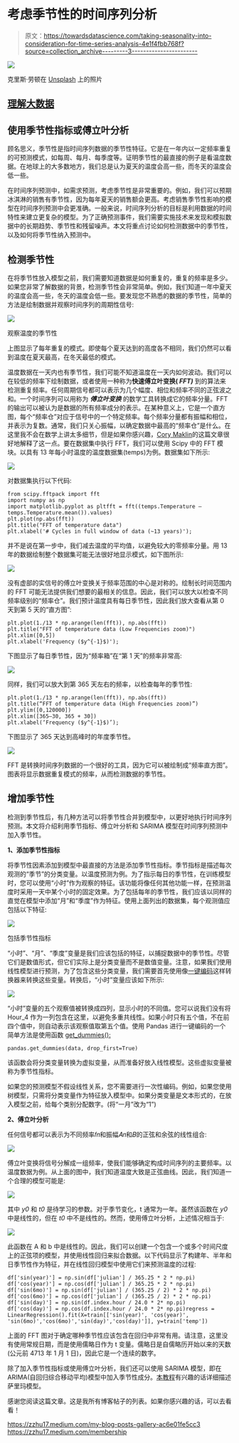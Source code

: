 # 考虑季节性的时间序列分析

> 原文：<https://towardsdatascience.com/taking-seasonality-into-consideration-for-time-series-analysis-4e1f4fbb768f?source=collection_archive---------3----------------------->

![](img/725e588529ef5beb79264a7c096acb53.png)

克里斯·劳顿在 [Unsplash](/s/photos/season?utm_source=unsplash&utm_medium=referral&utm_content=creditCopyText) 上的照片

## [理解大数据](https://towardsdatascience.com/tagged/making-sense-of-big-data)

## 使用季节性指标或傅立叶分析

顾名思义，季节性是指时间序列数据的季节性特征。它是在一年内以一定频率重复的可预测模式，如每周、每月、每季度等。证明季节性的最直接的例子是看温度数据。在地球上的大多数地方，我们总是认为夏天的温度会高一些，而冬天的温度会低一些。

在时间序列预测中，如需求预测，考虑季节性是非常重要的。例如，我们可以预期冰淇淋的销售有季节性，因为每年夏天的销售额会更高。考虑销售季节性影响的模型在时间序列预测中会更准确。一般来说，时间序列分析的目标是利用数据的时间特性来建立更复杂的模型。为了正确预测事件，我们需要实施技术来发现和模拟数据中的长期趋势、季节性和残留噪声。本文将重点讨论如何检测数据中的季节性，以及如何将季节性纳入预测中。

## 检测季节性

在将季节性放入模型之前，我们需要知道数据是如何重复的，重复的频率是多少。如果您非常了解数据的背景，检测季节性会非常简单。例如，我们知道一年中夏天的温度会高一些，冬天的温度会低一些。要发现您不熟悉的数据的季节性，简单的方法是绘制数据并观察时间序列的周期性信号:

![](img/08afccac32bb9f046770c8db28ea6966.png)

观察温度的季节性

上图显示了每年重复的模式。即使每个夏天达到的高度各不相同，我们仍然可以看到温度在夏天最高，在冬天最低的模式。

温度数据在一天内也有季节性，我们可能不知道温度在一天内如何波动。我们可以在较低的频率下绘制数据，或者使用一种称为**快速傅立叶变换( *FFT)*** 到的算法来检测重复频率。任何周期信号都可以表示为几个幅度、相位和频率不同的正弦波之和。一个时间序列可以用称为 ***傅立叶变换*** 的数学工具转换成它的频率分量。FFT 的输出可以被认为是数据的所有频率成分的表示。在某种意义上，它是一个直方图，每个“频率仓”对应于信号中的一个特定频率。每个频率分量都有振幅和相位，并表示为复数。通常，我们只关心振幅，以确定数据中最高的“频率仓”是什么。在这里我不会在数学上讲太多细节，但是如果你感兴趣，[Cory Maklin](/fast-fourier-transform-937926e591cb)的这篇文章很好地解释了这一点。要在数据集中执行 FFT，我们可以使用 Scipy 中的 FFT 模块。以具有 13 年每小时温度的温度数据集(temps)为例。数据集如下所示:

![](img/eef2c526cc5f6c4dee490f29e04e5c3e.png)

对数据集执行以下代码:

```
from scipy.fftpack import fft
import numpy as np
import matplotlib.pyplot as pltfft = fft((temps.Temperature — temps.Temperature.mean()).values)
plt.plot(np.abs(fft))
plt.title("FFT of temperature data")
plt.xlabel('# Cycles in full window of data (~13 years)');
```

并不是说在第一步中，我们减去温度的平均值，以避免较大的零频率分量。用 13 年的数据绘制整个数据集可能无法很好地显示模式，如下图所示:

![](img/e5a8a1ee4a9de3acf497e421de36ebe8.png)

没有虚部的实信号的傅立叶变换关于频率范围的中心是对称的。绘制长时间范围内的 FFT 可能无法提供我们想要的最相关的信息。因此，我们可以放大以检查不同频率级别的“频率仓”。我们预计温度具有每日季节性，因此我们放大查看从第 0 天到第 5 天的“直方图”:

```
plt.plot(1./13 * np.arange(len(fft)), np.abs(fft))
plt.title("FFT of temperature data (Low Frequencies zoom)")
plt.xlim([0,5])
plt.xlabel('Frequency ($y^{-1}$)');
```

下图显示了每日季节性，因为“频率箱”在“第 1 天”的频率非常高:

![](img/1cd27dcf0ee9998d73c128693b35c275.png)

同样，我们可以放大到第 365 天左右的频率，以检查每年的季节性:

```
plt.plot(1./13 * np.arange(len(fft)), np.abs(fft))
plt.title(“FFT of temperature data (High Frequencies zoom)”)
plt.ylim([0,120000])
plt.xlim([365–30, 365 + 30])
plt.xlabel(‘Frequency ($y^{-1}$)’);
```

下图显示了 365 天达到高峰时的年度季节性。

![](img/9ad210c96dd47185cb4610321cfa4669.png)

FFT 是转换时间序列数据的一个很好的工具，因为它可以被绘制成“频率直方图”。图表将显示数据重复模式的频率，从而检测数据的季节性。

## 增加季节性

检测到季节性后，有几种方法可以将季节性合并到模型中，以更好地执行时间序列预测。本文将介绍利用季节指标、傅立叶分析和 SARIMA 模型在时间序列预测中加入季节性。

**1、添加季节性指标**

将季节性因素添加到模型中最直接的方法是添加季节性指标。季节指标是描述每次观测的“季节”的分类变量。以温度预测为例。为了指示每日的季节性，在训练模型时，您可以使用“小时”作为观察的特征。该功能将像任何其他功能一样，在预测温度时采用一天中某个小时的固定效果。为了包括每年的季节性，我们应该以同样的直觉在模型中添加“月”和“季度”作为特征。使用上面列出的数据集，每个观测值应包括以下特征:

![](img/b1feaa30ffe89d1757d37e0ecc36d51f.png)

包括季节性指标

“小时”、“月”、“季度”变量是我们应该包括的特征，以捕捉数据中的季节性。尽管它们是数值形式，但它们实际上是分类变量而不是数值变量。注意，如果我们使用线性模型进行预测，为了包含这些分类变量，我们需要首先使用像[一键编码](https://scikit-learn.org/stable/modules/generated/sklearn.preprocessing.OneHotEncoder.html)这样转换器来转换这些变量。转换后，“小时”变量应该如下所示:

![](img/96f7875692d76cc6fb5784c249e1c826.png)

“小时”变量的五个观察值被转换成四列，显示小时的不同值。您可以说我们没有将 Hour_4 作为一列包含在这里，以避免多重共线性。如果小时只有五个值，不在前四个值中，则自动表示该观察值取第五个值。使用 Pandas 进行一键编码的一个简单方法是使用函数 [get_dummies():](https://pandas.pydata.org/pandas-docs/stable/reference/api/pandas.get_dummies.html)

```
pandas.get_dummies(data, drop_first=True)
```

该函数会将分类变量转换为虚拟变量，从而准备好放入线性模型。这些虚拟变量被称为季节性指标。

如果您的预测模型不假设线性关系，您不需要进行一次性编码。例如，如果您使用树模型，只需将分类变量作为特征放入模型中。如果分类变量是文本形式的，在放入模型之前，给每个类别分配数字。(将“一月”改为“1”)

**2、傅立叶分析**

任何信号都可以表示为不同频率𝑓𝑛和振幅𝐴𝑛和𝐵的正弦和余弦的线性组合:

![](img/04059f0de37abd71c0369844f5e0c297.png)

傅立叶变换将信号分解成一组频率，使我们能够确定构成时间序列的主要频率。以温度数据为例。从上面的图中，我们知道温度大致是正弦曲线。因此，我们知道一个合理的模型可能是:

![](img/2ec254ac37c98de21a23dc71461d4429.png)

其中 *y0* 和 *t0* 是待学习的参数。对于季节变化，t 通常为一年。虽然该函数在 *y0* 中是线性的，但在 *t0* 中不是线性的。然而，使用傅立叶分析，上述情况相当于:

![](img/f5e98d67d9271fc50678f295cc5860db.png)

此函数在 A 和 b 中是线性的。因此，我们可以创建一个包含一个或多个时间尺度上的正弦项的模型，并使用线性回归来拟合数据。以下代码显示了构建年、半年和日季节性作为特征，并在线性回归模型中使用它们来预测温度的过程:

```
df['sin(year)'] = np.sin(df['julian'] / 365.25 * 2 * np.pi)
df['cos(year)'] = np.cos(df['julian'] / 365.25 * 2 * np.pi)
df['sin(6mo)'] = np.sin(df['julian'] / (365.25 / 2) * 2 * np.pi)
df['cos(6mo)'] = np.cos(df['julian'] / (365.25 / 2) * 2 * np.pi)
df['sin(day)'] = np.sin(df.index.hour / 24.0 * 2* np.pi)
df['cos(day)'] = np.cos(df.index.hour / 24.0 * 2* np.pi)regress = LinearRegression().fit(X=train[['sin(year)', 'cos(year)', 'sin(6mo)','cos(6mo)','sin(day)','cos(day)']], y=train['temp'])
```

上面的 FFT 图对于确定哪种季节性应该包含在回归中非常有用。请注意，这里没有使用常规日期，而是使用儒略日作为 t 变量。儒略日是自儒略历开始以来的天数(公元前 4713 年 1 月 1 日)，因此它是一个连续的数字。

除了加入季节性指标或使用傅立叶分析，我们还可以使用 SARIMA 模型，即在 ARIMA(自回归综合移动平均)模型中加入季节性成分。[本教程](https://machinelearningmastery.com/sarima-for-time-series-forecasting-in-python/)有兴趣的话详细描述萨里玛模型。

感谢您阅读这篇文章。这是我所有博客帖子的列表。如果你感兴趣的话，可以去看看！

<https://zzhu17.medium.com/my-blog-posts-gallery-ac6e01fe5cc3>  <https://zzhu17.medium.com/membership> 